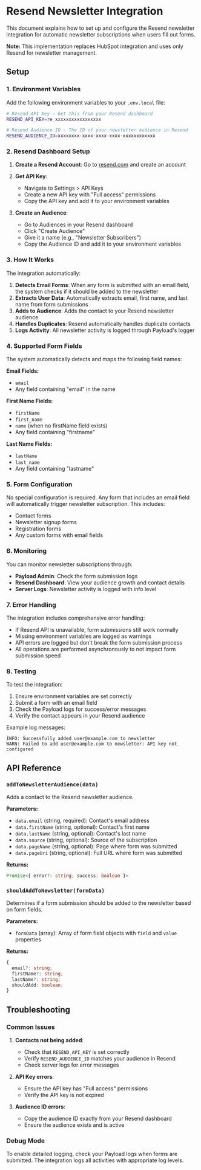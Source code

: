 # Resend Newsletter Integration

This document explains how to set up and configure the Resend newsletter integration for automatic newsletter subscriptions when users fill out forms.

**Note:** This implementation replaces HubSpot integration and uses only Resend for newsletter management.

## Setup

### 1. Environment Variables

Add the following environment variables to your `.env.local` file:

```bash
# Resend API Key - Get this from your Resend dashboard
RESEND_API_KEY=re_xxxxxxxxxxxxxxxxx

# Resend Audience ID - The ID of your newsletter audience in Resend
RESEND_AUDIENCE_ID=xxxxxxxx-xxxx-xxxx-xxxx-xxxxxxxxxxxx
```

### 2. Resend Dashboard Setup

1. **Create a Resend Account**: Go to [resend.com](https://resend.com) and create an account
2. **Get API Key**: 
   - Navigate to Settings > API Keys
   - Create a new API key with "Full access" permissions
   - Copy the API key and add it to your environment variables

3. **Create an Audience**:
   - Go to Audiences in your Resend dashboard
   - Click "Create Audience"
   - Give it a name (e.g., "Newsletter Subscribers")
   - Copy the Audience ID and add it to your environment variables

### 3. How It Works

The integration automatically:

1. **Detects Email Forms**: When any form is submitted with an email field, the system checks if it should be added to the newsletter
2. **Extracts User Data**: Automatically extracts email, first name, and last name from form submissions
3. **Adds to Audience**: Adds the contact to your Resend newsletter audience
4. **Handles Duplicates**: Resend automatically handles duplicate contacts
5. **Logs Activity**: All newsletter activity is logged through Payload's logger

### 4. Supported Form Fields

The system automatically detects and maps the following field names:

**Email Fields:**
- `email`
- Any field containing "email" in the name

**First Name Fields:**
- `firstName`
- `first_name`
- `name` (when no firstName field exists)
- Any field containing "firstname"

**Last Name Fields:**
- `lastName`
- `last_name`
- Any field containing "lastname"

### 5. Form Configuration

No special configuration is required. Any form that includes an email field will automatically trigger newsletter subscription. This includes:

- Contact forms
- Newsletter signup forms
- Registration forms
- Any custom forms with email fields

### 6. Monitoring

You can monitor newsletter subscriptions through:

- **Payload Admin**: Check the form submission logs
- **Resend Dashboard**: View your audience growth and contact details
- **Server Logs**: Newsletter activity is logged with info level

### 7. Error Handling

The integration includes comprehensive error handling:

- If Resend API is unavailable, form submissions still work normally
- Missing environment variables are logged as warnings
- API errors are logged but don't break the form submission process
- All operations are performed asynchronously to not impact form submission speed

### 8. Testing

To test the integration:

1. Ensure environment variables are set correctly
2. Submit a form with an email field
3. Check the Payload logs for success/error messages
4. Verify the contact appears in your Resend audience

Example log messages:
```
INFO: Successfully added user@example.com to newsletter
WARN: Failed to add user@example.com to newsletter: API key not configured
```

## API Reference

### `addToNewsletterAudience(data)`

Adds a contact to the Resend newsletter audience.

**Parameters:**
- `data.email` (string, required): Contact's email address
- `data.firstName` (string, optional): Contact's first name
- `data.lastName` (string, optional): Contact's last name
- `data.source` (string, optional): Source of the subscription
- `data.pageName` (string, optional): Page where form was submitted
- `data.pageUri` (string, optional): Full URL where form was submitted

**Returns:**
```typescript
Promise<{ error?: string; success: boolean }>
```

### `shouldAddToNewsletter(formData)`

Determines if a form submission should be added to the newsletter based on form fields.

**Parameters:**
- `formData` (array): Array of form field objects with `field` and `value` properties

**Returns:**
```typescript
{
  email?: string;
  firstName?: string;
  lastName?: string;
  shouldAdd: boolean;
}
```

## Troubleshooting

### Common Issues

1. **Contacts not being added**:
   - Check that `RESEND_API_KEY` is set correctly
   - Verify `RESEND_AUDIENCE_ID` matches your audience in Resend
   - Check server logs for error messages

2. **API Key errors**:
   - Ensure the API key has "Full access" permissions
   - Verify the API key is not expired

3. **Audience ID errors**:
   - Copy the audience ID exactly from your Resend dashboard
   - Ensure the audience exists and is active

### Debug Mode

To enable detailed logging, check your Payload logs when forms are submitted. The integration logs all activities with appropriate log levels.